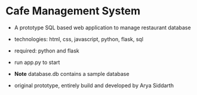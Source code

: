 # Cafe Management System
- A prototype SQL based web application to manage restaurant database
- technologies: html, css, javascript, python, flask, sql
- required: python and flask
- run app.py to start
- **Note** database.db contains a sample database

- original prototype, entirely build and developed by Arya Siddarth

